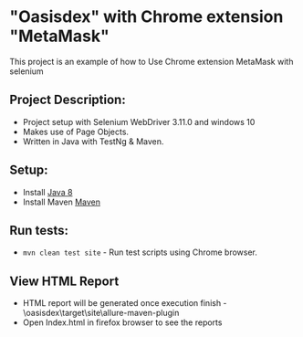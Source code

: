 # "Oasisdex" with Chrome extension "MetaMask"
This project is an example of how to Use Chrome extension MetaMask with selenium

## Project Description:
* Project setup with Selenium WebDriver 3.11.0 and windows 10
* Makes use of Page Objects.
* Written in Java with TestNg & Maven.

## Setup:
* Install [Java 8](http://www.oracle.com/technetwork/java/javase/overview/java8-2100321.html)
* Install Maven [Maven](https://maven.apache.org/)

## Run tests:
* `mvn clean test site` - Run test scripts using Chrome browser.

## View HTML Report
* HTML report will be generated once execution finish -\oasisdex\target\site\allure-maven-plugin
* Open Index.html in firefox browser to see the reports
